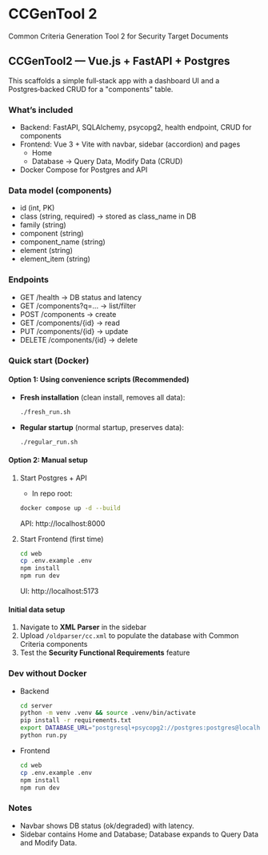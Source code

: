 # CCGenTool 2

Common Criteria Generation Tool 2 for Security Target Documents

## CCGenTool2 — Vue.js + FastAPI + Postgres

This scaffolds a simple full‑stack app with a dashboard UI and a Postgres‑backed CRUD for a "components" table.

### What’s included
- Backend: FastAPI, SQLAlchemy, psycopg2, health endpoint, CRUD for components
- Frontend: Vue 3 + Vite with navbar, sidebar (accordion) and pages
	- Home
	- Database → Query Data, Modify Data (CRUD)
- Docker Compose for Postgres and API

### Data model (components)
- id (int, PK)
- class (string, required) → stored as class_name in DB
- family (string)
- component (string)
- component_name (string)
- element (string)
- element_item (string)

### Endpoints
- GET /health → DB status and latency
- GET /components?q=... → list/filter
- POST /components → create
- GET /components/{id} → read
- PUT /components/{id} → update
- DELETE /components/{id} → delete

### Quick start (Docker)

#### Option 1: Using convenience scripts (Recommended)
- **Fresh installation** (clean install, removes all data):
	```bash
	./fresh_run.sh
	```
- **Regular startup** (normal startup, preserves data):
	```bash
	./regular_run.sh
	```

#### Option 2: Manual setup
1. Start Postgres + API
	 - In repo root:
	 ```bash
	 docker compose up -d --build
	 ```
	 API: http://localhost:8000

2. Start Frontend (first time)
	 ```bash
	 cd web
	 cp .env.example .env
	 npm install
	 npm run dev
	 ```
	 UI: http://localhost:5173

#### Initial data setup
1. Navigate to **XML Parser** in the sidebar
2. Upload `/oldparser/cc.xml` to populate the database with Common Criteria components
3. Test the **Security Functional Requirements** feature

### Dev without Docker
- Backend
	```bash
	cd server
	python -m venv .venv && source .venv/bin/activate
	pip install -r requirements.txt
	export DATABASE_URL="postgresql+psycopg2://postgres:postgres@localhost:5432/appdb"
	python run.py
	```
- Frontend
	```bash
	cd web
	cp .env.example .env
	npm install
	npm run dev
	```

### Notes
- Navbar shows DB status (ok/degraded) with latency.
- Sidebar contains Home and Database; Database expands to Query Data and Modify Data.